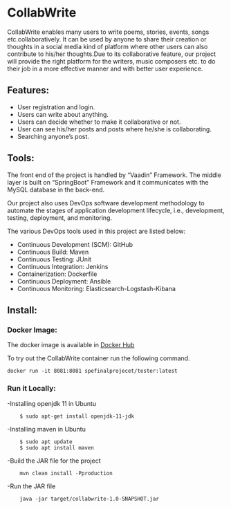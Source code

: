 # CollabWrite

CollabWrite enables many users to write poems, stories, events, songs etc.collaboratively. It can be used by anyone to share their creation or thoughts in a social media kind of platform where other users can also contribute to his/her thoughts.Due to its collaborative feature, our project will provide the right platform for the writers, music composers etc. to do their job in a more effective manner and with better user experience.


## Features:

- User registration and login.
- Users can write about anything.
- Users can decide whether to make it collaborative or not.
- User can see his/her posts and posts where he/she is collaborating.
- Searching anyone’s post.


## Tools:

The front end of the project is handled by “Vaadin” Framework. The middle layer is built on “SpringBoot” Framework and it communicates with the MySQL database in the back-end.

Our project also uses DevOps software development methodology to automate the stages of application development lifecycle, i.e., development, testing, deployment, and monitoring. 

The various DevOps tools used in this project are listed below:
- Continuous Development (SCM): GitHub
- Continuous Build: Maven
- Continuous Testing: JUnit
- Continuous Integration: Jenkins
- Containerization: Dockerfile
- Continuous Deployment: Ansible
- Continuous Monitoring: Elasticsearch-Logstash-Kibana


## Install:

### Docker Image:

The docker image is available in [Docker Hub](https://hub.docker.com/repository/docker/spefinalproject/collabwrite)

To try out the CollabWrite container run the following command.

    docker run -it 8081:8081 spefinalprojecet/tester:latest

### Run it Locally:

-Installing openjdk 11 in Ubuntu

		$ sudo apt-get install openjdk-11-jdk

-Installing maven in Ubuntu

		$ sudo apt update
		$ sudo apt install maven

-Build the JAR file for the project
		
		mvn clean install -Pproduction

-Run the JAR file
		
		java -jar target/collabwrite-1.0-SNAPSHOT.jar 

